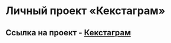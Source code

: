 # Личный проект «Кекстаграм»

## Ссылка на проект - <a href="https://romkalan.github.io/1345767-kekstagram-32/" target="_blank" alt="Кекстаграм">Кекстаграм</a>
